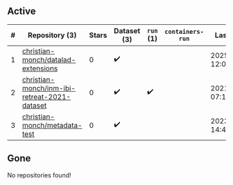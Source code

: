## Active
| # | Repository (3) | Stars | Dataset (3) | `run` (1) | `containers-run` | Last Modified |
| --- | --- | --- | --- | --- | --- | --- |
| 1 | [christian-monch/datalad-extensions](https://github.com/christian-monch/datalad-extensions) | 0 | :heavy_check_mark: |  |  | 2025-05-14 12:07:33+00:00 |
| 2 | [christian-monch/inm-ibi-retreat-2021-dataset](https://github.com/christian-monch/inm-ibi-retreat-2021-dataset) | 0 | :heavy_check_mark: | :heavy_check_mark: |  | 2021-09-28 07:17:50+00:00 |
| 3 | [christian-monch/metadata-test](https://github.com/christian-monch/metadata-test) | 0 | :heavy_check_mark: |  |  | 2023-02-24 14:46:41+00:00 |

## Gone
No repositories found!
